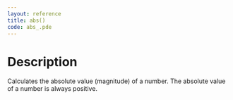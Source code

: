 ```yaml
---
layout: reference
title: abs()
code: abs_.pde
---
```


# Description

Calculates the absolute value (magnitude) of a number. The absolute value of a number is always positive.

